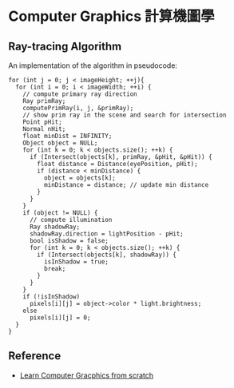 # Computer Graphics 計算機圖學

## Ray-tracing Algorithm
An implementation of the algorithm in pseudocode:

  ```
  for (int j = 0; j < imageHeight; ++j){
    for (int i = 0; i < imageWidth; ++i) {
      // compute primary ray direction
      Ray primRay;
      computePrimRay(i, j, &primRay);
      // show prim ray in the scene and search for intersection
      Point pHit;
      Normal nHit;
      float minDist = INFINITY;
      Object object = NULL;
      for (int k = 0; k < objects.size(); ++k) {
        if (Intersect(objects[k], primRay, &pHit, &pHit)) {
          float distance = Distance(eyePosition, pHit);
          if (distance < minDistance) {
            object = objects[k];
            minDistance = distance; // update min distance
          }
        }
      }
      if (object != NULL) {
        // compute illumination
        Ray shadowRay;
        shadowRay.direction = lightPosition - pHit;
        bool isShadow = false;
        for (int k = 0; k < objects.size(); ++k) {
          if (Intersect(objects[k], shadowRay)) {
            isInShadow = true;
            break;
          }
        }
      }
      if (!isInShadow)
        pixels[i][j] = object->color * light.brightness;
      else
        pixels[i][j] = 0;
    }
  }
  ```

## Reference
* [Learn Computer Gracphics from scratch](https://www.scratchapixel.com/index.php?redirect) 
